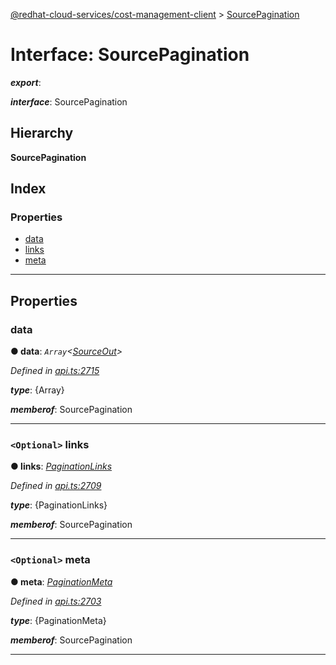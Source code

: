 [@redhat-cloud-services/cost-management-client](../README.md) > [SourcePagination](../interfaces/sourcepagination.md)

# Interface: SourcePagination

*__export__*: 

*__interface__*: SourcePagination

## Hierarchy

**SourcePagination**

## Index

### Properties

* [data](sourcepagination.md#data)
* [links](sourcepagination.md#links)
* [meta](sourcepagination.md#meta)

---

## Properties

<a id="data"></a>

###  data

**● data**: *`Array`<[SourceOut](sourceout.md)>*

*Defined in [api.ts:2715](https://github.com/RedHatInsights/javascript-clients/blob/master/packages/cost-management/api.ts#L2715)*

*__type__*: {Array}

*__memberof__*: SourcePagination

___
<a id="links"></a>

### `<Optional>` links

**● links**: *[PaginationLinks](paginationlinks.md)*

*Defined in [api.ts:2709](https://github.com/RedHatInsights/javascript-clients/blob/master/packages/cost-management/api.ts#L2709)*

*__type__*: {PaginationLinks}

*__memberof__*: SourcePagination

___
<a id="meta"></a>

### `<Optional>` meta

**● meta**: *[PaginationMeta](paginationmeta.md)*

*Defined in [api.ts:2703](https://github.com/RedHatInsights/javascript-clients/blob/master/packages/cost-management/api.ts#L2703)*

*__type__*: {PaginationMeta}

*__memberof__*: SourcePagination

___

